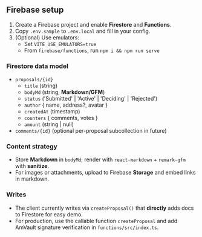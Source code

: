 
## Firebase setup

1) Create a Firebase project and enable **Firestore** and **Functions**.
2) Copy `.env.sample` to `.env.local` and fill in your config.
3) (Optional) Use emulators:
   - Set `VITE_USE_EMULATORS=true`
   - From `firebase/functions`, run `npm i && npm run serve`

### Firestore data model
- `proposals/{id}`
  - `title` (string)
  - `bodyMd` (string, **Markdown/GFM**)
  - `status` ('Submitted' | 'Active' | 'Deciding' | 'Rejected')
  - `author` { name, address?, avatar }
  - `createdAt` (timestamp)
  - `counters` { comments, votes }
  - `amount` (string | null)
- `comments/{id}` (optional per-proposal subcollection in future)

### Content strategy
- Store **Markdown** in `bodyMd`; render with `react-markdown` + `remark-gfm` with **sanitize**.
- For images or attachments, upload to Firebase **Storage** and embed links in markdown.

### Writes
- The client currently writes via `createProposal()` that **directly** adds docs to Firestore for easy demo.
- For production, use the callable function `createProposal` and add AmVault signature verification in `functions/src/index.ts`.
